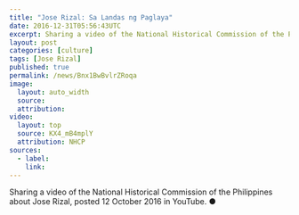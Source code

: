 ```yaml
---
title: "Jose Rizal: Sa Landas ng Paglaya"
date: 2016-12-31T05:56:43UTC
excerpt: Sharing a video of the National Historical Commission of the Philippines about Jose Rizal, posted 12 October 2016 in YouTube.
layout: post
categories: [culture]
tags: [Jose Rizal]
published: true
permalink: /news/Bnx1BwBvlrZRoqa
image:
  layout: auto_width
  source: 
  attribution: 
video:
  layout: top
  source: KX4_mB4mplY
  attribution: NHCP
sources:
  - label:
    link:
---
```


Sharing a video of the National Historical Commission of the Philippines about Jose Rizal, posted 12 October 2016 in YouTube.
&#x25cf;

